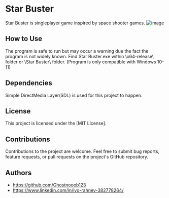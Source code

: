 # Star Buster
Star Buster is singleplayer game inspired by space shooter games.
![image](https://github.com/user-attachments/assets/6955fd6d-eaf5-494c-b9ce-c898db5aa37c)


## How to Use
The program is safe to run but may occur a warning due the fact the program is not widely known.
Find Star Buster.exe within \x64-release\ folder or \Star Buster\ folder.
(Program is only compatible with Windows 10-11)

## Dependencies

Simple DirectMedia Layer(SDL) is used for this project to happen.

## License

This project is licensed under the [MIT License].

## Contributions

Contributions to the project are welcome. Feel free to submit bug reports, feature requests, or pull requests on the project's GitHub repository.

## Authors

- https://github.com/Ghostnooob123
- https://www.linkedin.com/in/ivo-rahnev-382778264/
